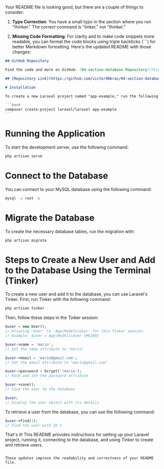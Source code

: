 Your README file is looking good, but there are a couple of things to consider:

1. **Typo Correction**: You have a small typo in the section where you run "thinker." The correct command is "tinker," not "thinker."

2. **Missing Code Formatting**: For clarity and to make code snippets more readable, you can format the code blocks using triple backticks (```) for better Markdown formatting. Here's the updated README with those changes:

````markdown
## GitHub Repository

Find the code and more on GitHub: [04-section-database Repository](https://github.com/victor90braz/04-section-database.git)

## [Repository Link](https://github.com/victor90braz/04-section-database.git)

# Installation

To create a new Laravel project named "app-example," run the following command:

```bash
composer create-project laravel/laravel app-example
```
````

# Running the Application

To start the development server, use the following command:

```bash
php artisan serve
```

# Connect to the Database

You can connect to your MySQL database using the following command:

```bash
mysql -u root -p
```

# Migrate the Database

To create the necessary database tables, run the migration with:

```bash
php artisan migrate
```

# Steps to Create a New User and Add to the Database Using the Terminal (Tinker)

To create a new user and add it to the database, you can use Laravel's Tinker. First, run Tinker with the following command:

```bash
php artisan tinker
```

Then, follow these steps in the Tinker session:

```php
$user = new User();
// Aliasing 'User' to 'App\Models\User' for this Tinker session.
// Example: $user = App\Models\User {#6280}

$user->name = 'mario';
// Set the name attribute to "mario"

$user->email = 'mario@gmail.com';
// Set the email attribute to "mario@gmail.com"

$user->password = bcrypt('!mario');
// Hash and set the password attribute

$user->save();
// Save the user to the database

$user;
// Display the user object with its details
```

To retrieve a user from the database, you can use the following command:

```php
$user->find(1);
// Find the user with ID 1
```

That's it! This README provides instructions for setting up your Laravel project, running it, connecting to the database, and using Tinker to create and retrieve users.

```

These updates improve the readability and correctness of your README file.
```
